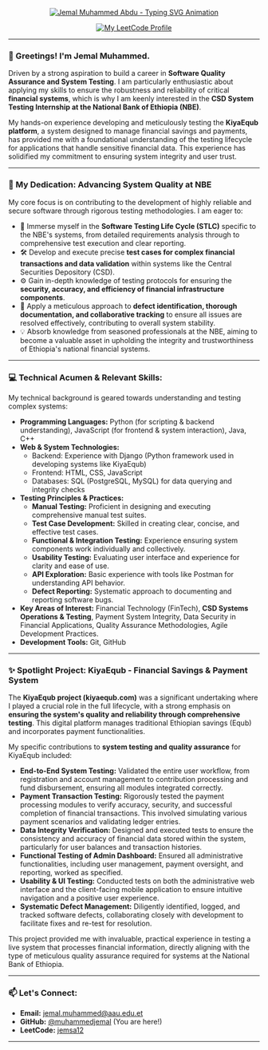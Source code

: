 <p align="center">
  <a href="https://github.com/muhammedjemal">
    <img src="https://readme-typing-svg.herokuapp.com/?lines=Jemal+Muhammed+Abdu;Aspiring+NBE+System+Tester;QA+for+Financial+Systems;Dedicated+to+System+Integrity&font=Fira%20Code¢er=true&width=500&height=50&duration=4000&pause=1000" alt="Jemal Muhammed Abdu - Typing SVG Animation">
  </a>
</p>

<div align="center">

  [![My LeetCode Profile](https://img.shields.io/badge/LeetCode-jemsa12-orange?style=for-the-badge&logo=leetcode&logoColor=black)](https://leetcode.com/jemsa12/)

</div>

---

### 👋 Greetings! I'm Jemal Muhammed.

Driven by a strong aspiration to build a career in **Software Quality Assurance and System Testing**. I am particularly enthusiastic about applying my skills to ensure the robustness and reliability of critical **financial systems**, which is why I am keenly interested in the **CSD System Testing Internship at the National Bank of Ethiopia (NBE)**.

My hands-on experience developing and meticulously testing the **KiyaEqub platform**, a system designed to manage financial savings and payments, has provided me with a foundational understanding of the testing lifecycle for applications that handle sensitive financial data. This experience has solidified my commitment to ensuring system integrity and user trust.

---

### 🌱 My Dedication: Advancing System Quality at NBE

My core focus is on contributing to the development of highly reliable and secure software through rigorous testing methodologies. I am eager to:

*   🚀 Immerse myself in the **Software Testing Life Cycle (STLC)** specific to the NBE's systems, from detailed requirements analysis through to comprehensive test execution and clear reporting.
*   🛠️ Develop and execute precise **test cases for complex financial transactions and data validation** within systems like the Central Securities Depository (CSD).
*   ⚙️ Gain in-depth knowledge of testing protocols for ensuring the **security, accuracy, and efficiency of financial infrastructure components**.
*   🧪 Apply a meticulous approach to **defect identification, thorough documentation, and collaborative tracking** to ensure all issues are resolved effectively, contributing to overall system stability.
*   💡 Absorb knowledge from seasoned professionals at the NBE, aiming to become a valuable asset in upholding the integrity and trustworthiness of Ethiopia's national financial systems.

---

### 💻 Technical Acumen & Relevant Skills:

My technical background is geared towards understanding and testing complex systems:

*   **Programming Languages:** Python (for scripting & backend understanding), JavaScript (for frontend & system interaction), Java, C++
*   **Web & System Technologies:**
    *   Backend: Experience with Django (Python framework used in developing systems like KiyaEqub)
    *   Frontend: HTML, CSS, JavaScript
    *   Databases: SQL (PostgreSQL, MySQL) for data querying and integrity checks
*   **Testing Principles & Practices:**
    *   **Manual Testing:** Proficient in designing and executing comprehensive manual test suites.
    *   **Test Case Development:** Skilled in creating clear, concise, and effective test cases.
    *   **Functional & Integration Testing:** Experience ensuring system components work individually and collectively.
    *   **Usability Testing:** Evaluating user interface and experience for clarity and ease of use.
    *   **API Exploration:** Basic experience with tools like Postman for understanding API behavior.
    *   **Defect Reporting:** Systematic approach to documenting and reporting software bugs.
*   **Key Areas of Interest:** Financial Technology (FinTech), **CSD Systems Operations & Testing**, Payment System Integrity, Data Security in Financial Applications, Quality Assurance Methodologies, Agile Development Practices.
*   **Development Tools:** Git, GitHub

---

### ✨ Spotlight Project: KiyaEqub - Financial Savings & Payment System

The **KiyaEqub project (kiyaequb.com)** was a significant undertaking where I played a crucial role in the full lifecycle, with a strong emphasis on **ensuring the system's quality and reliability through comprehensive testing**. This digital platform manages traditional Ethiopian savings (Equb) and incorporates payment functionalities.

My specific contributions to **system testing and quality assurance** for KiyaEqub included:

*   **End-to-End System Testing:** Validated the entire user workflow, from registration and account management to contribution processing and fund disbursement, ensuring all modules integrated correctly.
*   **Payment Transaction Testing:** Rigorously tested the payment processing modules to verify accuracy, security, and successful completion of financial transactions. This involved simulating various payment scenarios and validating ledger entries.
*   **Data Integrity Verification:** Designed and executed tests to ensure the consistency and accuracy of financial data stored within the system, particularly for user balances and transaction histories.
*   **Functional Testing of Admin Dashboard:** Ensured all administrative functionalities, including user management, payment oversight, and reporting, worked as specified.
*   **Usability & UI Testing:** Conducted tests on both the administrative web interface and the client-facing mobile application to ensure intuitive navigation and a positive user experience.
*   **Systematic Defect Management:** Diligently identified, logged, and tracked software defects, collaborating closely with development to facilitate fixes and re-test for resolution.

This project provided me with invaluable, practical experience in testing a live system that processes financial information, directly aligning with the type of meticulous quality assurance required for systems at the National Bank of Ethiopia.

---

### 📫 Let's Connect:

*   **Email:** [jemal.muhammed@aau.edu.et](mailto:jemal.muhammed@aau.edu.et)
*   **GitHub:** [@muhammedjemal](https://github.com/muhammedjemal) (You are here!)
*   **LeetCode:** [jemsa12](https://leetcode.com/jemsa12/)

---

<!---
muhammedjemal/muhammedjemal is a ✨ special ✨ repository because its `README.md` (this file) appears on your GitHub profile.
You can click the Preview link to take a look at your changes.
--->
